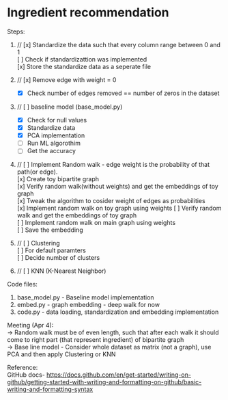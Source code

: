 # Ingredient recommendation  
Steps:  
1. // [x] Standardize the data such that every column range between 0 and 1   
      [ ] Check if standardizattion was implemented  
      [x] Store the standardize data as a seperate file    

2. // [x] Remove edge with weight = 0   
      - [x] Check number of edges removed == number of zeros in the dataset  

3. // [ ] baseline model (base_model.py)  
      - [x] Check for null values   
      - [x] Standardize data  
      - [x] PCA implementation  
      - [ ] Run ML algorothim  
      - [ ] Get the accuracy  

4. // [ ] Implement Random walk - edge weight is the probability of that path(or edge).  
      [x] Create toy bipartite graph   
      [x] Verify random walk(without weights) and get the embeddings of toy graph   
      [x] Tweak the algorithm to cosider weight of edges as probabilities  
      [x] Implement random walk on toy graph using weights 
      [ ] Verify random walk and get the embeddings of toy graph    
      [ ] Implement random walk on main graph using weights  
      [ ] Save the embedding  

5. // [ ] Clustering  
      [ ] For default paramters  
      [ ] Decide number of clusters  
6. // [ ] KNN (K-Nearest Neighbor)    

Code files:  
1. base_model.py - Baseline model implementation  
2. embed.py - graph embedding - deep walk for now  
3. code.py - data loading, standardization and embedding implementation   

Meeting (Apr 4):  
-> Random walk must be of even length, such that after each walk it should come to right part (that represent ingredient) of bipartite graph  
-> Base line model  - Consider whole dataset as matrix (not a graph), use PCA and then apply Clustering or KNN  



Reference:  
GitHub docs- https://docs.github.com/en/get-started/writing-on-github/getting-started-with-writing-and-formatting-on-github/basic-writing-and-formatting-syntax    
